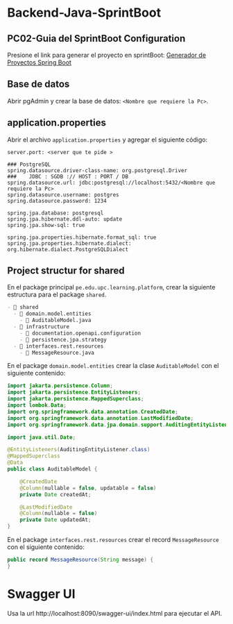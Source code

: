 # Backend-Java-SprintBoot

## PC02-Guia del SprintBoot Configuration 
 
Presione el link para generar el proyecto en sprintBoot: [Generador de Proyectos Spring Boot](https://start.spring.io/#!type=maven-project&language=java&platformVersion=3.2.6&packaging=jar&jvmVersion=21&groupId=com.%3CNombreDeLaPc%3E.platform&artifactId=u%3Cc%C3%B3digo-estudiante%3E&name=u%3Cc%C3%B3digo-estudiante%3E&description=PC2%20Open%20Source&packageName=com.%3CNombreDeLaPc%3E.platform.u%3Cc%C3%B3digo-estudiante%3E&dependencies=data-jpa,validation,web,modulith,devtools,postgresql,lombok)

## Base de datos

Abrir pgAdmin y crear la base de datos: `<Nombre que requiere la Pc>`.

## application.properties

Abrir el archivo `application.properties` y agregar el siguiente código:
```
server.port: <server que te pide >

### PostgreSQL
spring.datasource.driver-class-name: org.postgresql.Driver
###    JDBC : SGDB :// HOST : PORT / DB
spring.datasource.url: jdbc:postgresql://localhost:5432/<Nombre que requiere la Pc>
spring.datasource.username: postgres
spring.datasource.password: 1234

spring.jpa.database: postgresql
spring.jpa.hibernate.ddl-auto: update
spring.jpa.show-sql: true

spring.jpa.properties.hibernate.format_sql: true
spring.jpa.properties.hibernate.dialect: org.hibernate.dialect.PostgreSQLDialect
```

## Project structur for shared

En el package principal `pe.edu.upc.learning.platform`, crear la siguiente estructura para el package `shared`.

```markdown
- 📁 shared
  - 📁 domain.model.entities
    - 📄 AuditableModel.java
  - 📁 infrastructure
    - 📁 documentation.openapi.configuration
    - 📁 persistence.jpa.strategy
  - 📁 interfaces.rest.resources
    - 📄 MessageResource.java
```

En el package `domain.model.entities` crear la clase `AuditableModel` con el siguiente contenido:

```java
import jakarta.persistence.Column;
import jakarta.persistence.EntityListeners;
import jakarta.persistence.MappedSuperclass;
import lombok.Data;
import org.springframework.data.annotation.CreatedDate;
import org.springframework.data.annotation.LastModifiedDate;
import org.springframework.data.jpa.domain.support.AuditingEntityListener;

import java.util.Date;

@EntityListeners(AuditingEntityListener.class)
@MappedSuperclass
@Data
public class AuditableModel {

    @CreatedDate
    @Column(nullable = false, updatable = false)
    private Date createdAt;

    @LastModifiedDate
    @Column(nullable = false)
    private Date updatedAt;
}
```

En el package `interfaces.rest.resources` crear el record `MessageResource` con el siguiente contenido:
```java
public record MessageResource(String message) {
}
```


# Swagger UI

Usa la url  http://localhost:8090/swagger-ui/index.html para ejecutar el API.
